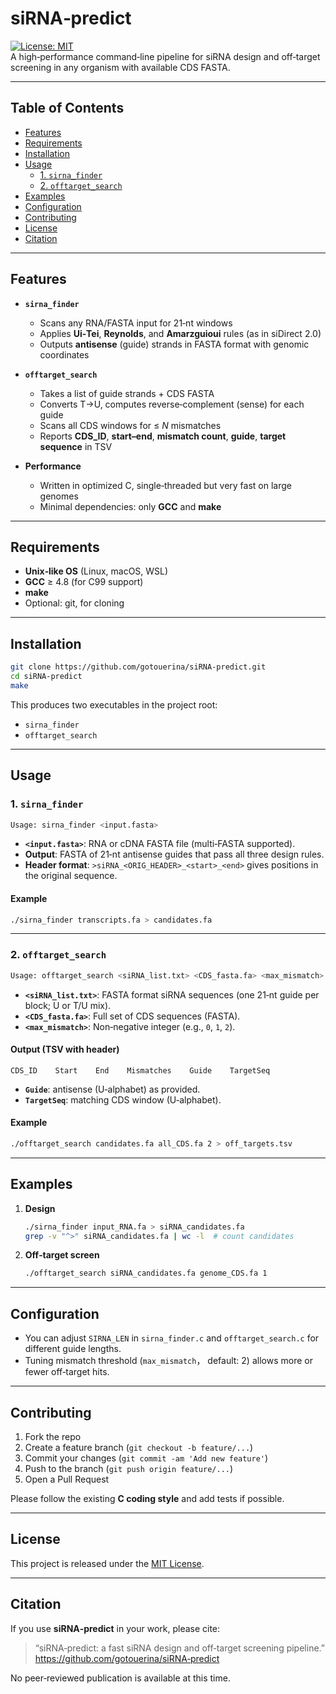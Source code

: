 # siRNA‑predict  
[![License: MIT](https://img.shields.io/badge/License-MIT-yellow.svg)](LICENSE)  
A high‑performance command‑line pipeline for siRNA design and off‑target screening in any organism with available CDS FASTA.

---

## Table of Contents

- [Features](#features)  
- [Requirements](#requirements)  
- [Installation](#installation)  
- [Usage](#usage)  
  - [1. `sirna_finder`](#1-sirna_finder)  
  - [2. `offtarget_search`](#2-offtarget_search)  
- [Examples](#examples)  
- [Configuration](#configuration)  
- [Contributing](#contributing)  
- [License](#license)  
- [Citation](#citation)  

---

## Features

- **`sirna_finder`**  
  - Scans any RNA/FASTA input for 21‑nt windows  
  - Applies **Ui‑Tei**, **Reynolds**, and **Amarzguioui** rules (as in siDirect 2.0)  
  - Outputs **antisense** (guide) strands in FASTA format with genomic coordinates  

- **`offtarget_search`**  
  - Takes a list of guide strands + CDS FASTA  
  - Converts T→U, computes reverse‑complement (sense) for each guide  
  - Scans all CDS windows for ≤ _N_ mismatches  
  - Reports **CDS_ID**, **start–end**, **mismatch count**, **guide**, **target sequence** in TSV  

- **Performance**  
  - Written in optimized C, single‑threaded but very fast on large genomes  
  - Minimal dependencies: only **GCC** and **make**

---

## Requirements

- **Unix‑like OS** (Linux, macOS, WSL)  
- **GCC** ≥ 4.8 (for C99 support)  
- **make**  
- Optional: git, for cloning

---

## Installation

```bash
git clone https://github.com/gotouerina/siRNA-predict.git
cd siRNA-predict
make
```

This produces two executables in the project root:

- `sirna_finder`  
- `offtarget_search`  

---

## Usage

### 1. `sirna_finder`

```bash
Usage: sirna_finder <input.fasta>  
```

- **`<input.fasta>`**: RNA or cDNA FASTA file (multi‑FASTA supported).  
- **Output**: FASTA of 21‑nt antisense guides that pass all three design rules.  
- **Header format**: `>siRNA_<ORIG_HEADER>_<start>_<end>` gives positions in the original sequence.

#### Example

```bash
./sirna_finder transcripts.fa > candidates.fa
```

---

### 2. `offtarget_search`

```bash
Usage: offtarget_search <siRNA_list.txt> <CDS_fasta.fa> <max_mismatch>  
```

- **`<siRNA_list.txt>`**: FASTA format siRNA sequences (one 21‑nt guide per block; U or T/U mix).  
- **`<CDS_fasta.fa>`**: Full set of CDS sequences (FASTA).  
- **`<max_mismatch>`**: Non‑negative integer (e.g., `0`, `1`, `2`).  

#### Output (TSV with header)

```
CDS_ID    Start    End    Mismatches    Guide    TargetSeq
```

- **`Guide`**: antisense (U‑alphabet) as provided.  
- **`TargetSeq`**: matching CDS window (U‑alphabet).  

#### Example

```bash
./offtarget_search candidates.fa all_CDS.fa 2 > off_targets.tsv
```

---

## Examples

1. **Design**  
   ```bash
   ./sirna_finder input_RNA.fa > siRNA_candidates.fa
   grep -v "^>" siRNA_candidates.fa | wc -l  # count candidates
   ```
2. **Off‑target screen**  
   ```bash
   ./offtarget_search siRNA_candidates.fa genome_CDS.fa 1 
   ```

---

## Configuration

- You can adjust `SIRNA_LEN` in `sirna_finder.c` and `offtarget_search.c` for different guide lengths.  
- Tuning mismatch threshold (`max_mismatch`， default: 2) allows more or fewer off‑target hits.  

---

## Contributing

1. Fork the repo  
2. Create a feature branch (`git checkout -b feature/...`)  
3. Commit your changes (`git commit -am 'Add new feature'`)  
4. Push to the branch (`git push origin feature/...`)  
5. Open a Pull Request  

Please follow the existing **C coding style** and add tests if possible.

---

## License

This project is released under the [MIT License](LICENSE).  

---

## Citation

If you use **siRNA‑predict** in your work, please cite:

> “siRNA‑predict: a fast siRNA design and off‑target screening pipeline.”  
> https://github.com/gotouerina/siRNA‑predict  

No peer‑reviewed publication is available at this time.
